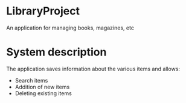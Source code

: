 # LibraryProject
An application for managing books, magazines, etc

# System description
The application saves information about the various items and allows:<br/>

* Search items <br/>
* Addition of new items <br/>
* Deleting existing items 

